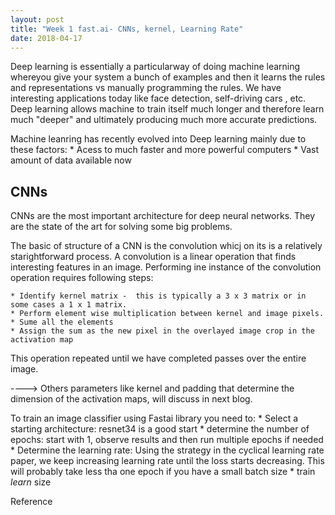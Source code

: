 ```yaml
---
layout: post
title: "Week 1 fast.ai- CNNs, kernel, Learning Rate"
date: 2018-04-17
---
```


Deep learning is essentially a particularway of doing machine learning whereyou give your system a bunch of examples and then it learns the rules and representations vs manually programming the rules. We have interesting applications today like face detection, self-driving cars , etc. Deep learning allows machine to train itself much longer and therefore learn much "deeper" and ultimately producing much more accurate predictions.

Machine leanring has recently evolved into Deep learning mainly due to these factors:
	* Acess to much faster and more powerful computers
	* Vast amount of data available now

## CNNs

CNNs are the most important architecture for deep neural networks. They are the state of the art for solving some big problems.

The basic of structure of a CNN is the convolution whicj on its is a relatively starightforward process. A convolution is a linear operation that finds interesting features in an image. Performing ine instance of the convolution operation requires following steps:

	* Identify kernel matrix -  this is typically a 3 x 3 matrix or in some cases a 1 x 1 matrix.
	* Perform element wise multiplication between kernel and image pixels.
	* Sume all the elements
	* Assign the sum as the new pixel in the overlayed image crop in the activation map

This operation repeated until we have completed passes over the entire image.

----> Others parameters like kernel and padding that determine the dimension of the activation maps, will discuss in next blog.

To train an image classifier using Fastai library you need to:
	* Select a starting architecture: resnet34 is a good start
	* determine the number of epochs: start with 1, observe results and then run multiple epochs if needed
	* Determine the learning rate: Using the strategy in the cyclical learning rate paper, we keep increasing learning rate until the loss starts decreasing. This will
	probably take less tha one epoch if you have a small batch size
	* train *learn* size

Reference
